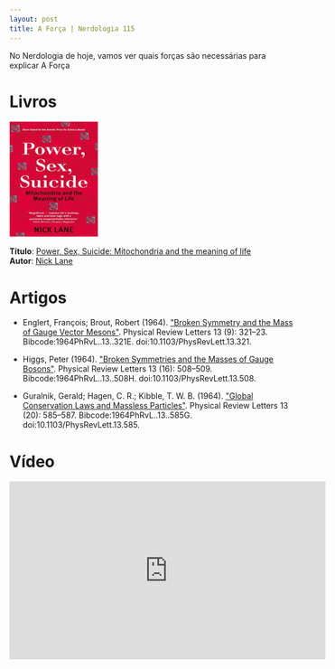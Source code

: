```yaml
---
layout: post
title: A Força | Nerdologia 115
---
```


No Nerdologia de hoje, vamos ver quais forças são necessárias para explicar A Força

Livros
=====

![Power, Sex, Suicide: Mitochondria and the meaning of life](../images/power-sex.jpg)

**Título**: [Power, Sex, Suicide: Mitochondria and the meaning of life](http://www.amazon.com.br/gp/product/B006QV7ZGO)<br>
**Autor**: [Nick Lane](http://www.nick-lane.net/)

Artigos
=====

- Englert, François; Brout, Robert (1964). ["Broken Symmetry and the Mass of Gauge Vector Mesons"](http://journals.aps.org/prl/abstract/10.1103/PhysRevLett.13.321). Physical Review Letters 13 (9): 321–23. Bibcode:1964PhRvL..13..321E. doi:10.1103/PhysRevLett.13.321.

- Higgs, Peter (1964). ["Broken Symmetries and the Masses of Gauge Bosons"](https://journals.aps.org/prl/pdf/10.1103/PhysRevLett.13.508). Physical Review Letters 13 (16): 508–509. Bibcode:1964PhRvL..13..508H. doi:10.1103/PhysRevLett.13.508.

- Guralnik, Gerald; Hagen, C. R.; Kibble, T. W. B. (1964). ["Global Conservation Laws and Massless Particles"](http://journals.aps.org/prl/abstract/10.1103/PhysRevLett.13.585). Physical Review Letters 13 (20): 585–587. Bibcode:1964PhRvL..13..585G. doi:10.1103/PhysRevLett.13.585.

Vídeo
=====

<iframe width="560" height="315" src="https://www.youtube.com/embed/eKNxhebmGzI" frameborder="0" allowfullscreen></iframe>

